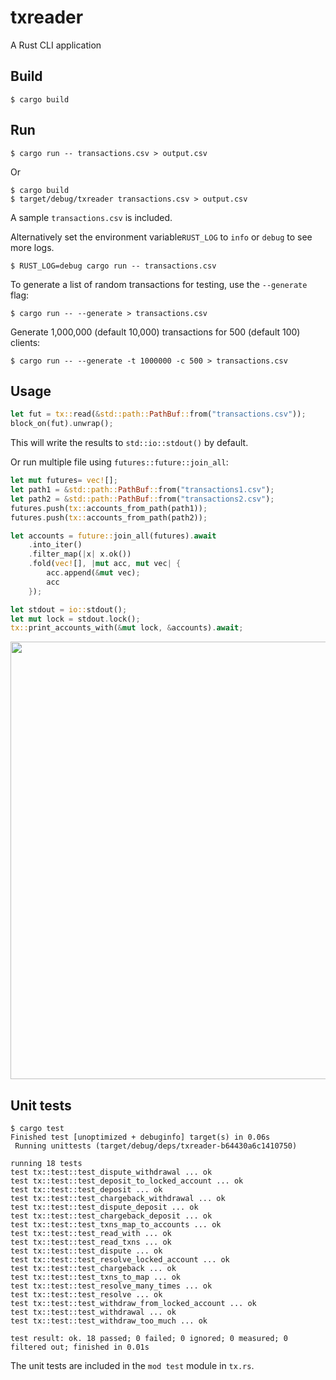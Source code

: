 txreader
=====

A Rust CLI application

Build
-----

    $ cargo build

Run
-----

    $ cargo run -- transactions.csv > output.csv

Or 

    $ cargo build
    $ target/debug/txreader transactions.csv > output.csv

A sample `transactions.csv` is included.

Alternatively set the environment variable`RUST_LOG` to `info` or `debug` to see more logs.

    $ RUST_LOG=debug cargo run -- transactions.csv

To generate a list of random transactions for testing, use the `--generate` flag:

    $ cargo run -- --generate > transactions.csv

Generate 1,000,000 (default 10,000) transactions for 500 (default 100) clients:  

    $ cargo run -- --generate -t 1000000 -c 500 > transactions.csv
Usage
-----

```rust
let fut = tx::read(&std::path::PathBuf::from("transactions.csv"));
block_on(fut).unwrap();
```
This will write the results to `std::io::stdout()` by default.

Or run multiple file using `futures::future::join_all`:

```rust
let mut futures= vec![];
let path1 = &std::path::PathBuf::from("transactions1.csv");
let path2 = &std::path::PathBuf::from("transactions2.csv");
futures.push(tx::accounts_from_path(path1));
futures.push(tx::accounts_from_path(path2));

let accounts = future::join_all(futures).await
    .into_iter()
    .filter_map(|x| x.ok())
    .fold(vec![], |mut acc, mut vec| {
        acc.append(&mut vec);
        acc
    });

let stdout = io::stdout();
let mut lock = stdout.lock();
tx::print_accounts_with(&mut lock, &accounts).await;
```

<img src="https://user-images.githubusercontent.com/1086619/128244658-08518d8c-bf59-403b-ac70-f874d884e8b4.jpg" width="700"/>

Unit tests
-----

    $ cargo test
    Finished test [unoptimized + debuginfo] target(s) in 0.06s
     Running unittests (target/debug/deps/txreader-b64430a6c1410750)

    running 18 tests
    test tx::test::test_dispute_withdrawal ... ok
    test tx::test::test_deposit_to_locked_account ... ok
    test tx::test::test_deposit ... ok
    test tx::test::test_chargeback_withdrawal ... ok
    test tx::test::test_dispute_deposit ... ok
    test tx::test::test_chargeback_deposit ... ok
    test tx::test::test_txns_map_to_accounts ... ok
    test tx::test::test_read_with ... ok
    test tx::test::test_read_txns ... ok
    test tx::test::test_dispute ... ok
    test tx::test::test_resolve_locked_account ... ok
    test tx::test::test_chargeback ... ok
    test tx::test::test_txns_to_map ... ok
    test tx::test::test_resolve_many_times ... ok
    test tx::test::test_resolve ... ok
    test tx::test::test_withdraw_from_locked_account ... ok
    test tx::test::test_withdrawal ... ok
    test tx::test::test_withdraw_too_much ... ok
    
    test result: ok. 18 passed; 0 failed; 0 ignored; 0 measured; 0 filtered out; finished in 0.01s

The unit tests are included in the `mod test` module in `tx.rs`.
